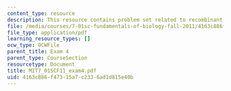 ```yaml
---
content_type: resource
description: This resource contains problem set related to recombinant DNA.
file: /media/courses/7-01sc-fundamentals-of-biology-fall-2011/4163c886f47315a7c2336ad1d815e40b_MIT7_01SCF11_exam4.pdf
file_type: application/pdf
learning_resource_types: []
ocw_type: OCWFile
parent_title: Exam 4
parent_type: CourseSection
resourcetype: Document
title: MIT7_01SCF11_exam4.pdf
uid: 4163c886-f473-15a7-c233-6ad1d815e40b
---
```

